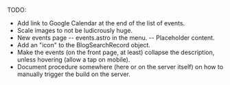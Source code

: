 TODO:

- Add link to Google Calendar at the end of the list of events.
- Scale images to not be ludicrously huge.
- New events page
-- events.astro in the menu.
-- Placeholder content.
- Add an "icon" to the BlogSearchRecord object.
- Make the events (on the front page, at least) collapse the description, unless hovering (allow a tap on mobile).
- Document procedure somewhere (here or on the server itself) on how to manually trigger the build on the server.